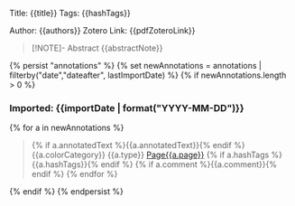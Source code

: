 Title: {{title}}
Tags: {{hashTags}}

Author: {{authors}}
Zotero Link: {{pdfZoteroLink}}

> [!NOTE]- Abstract
> {{abstractNote}}

{% persist "annotations" %}
{% set newAnnotations = annotations | filterby("date","dateafter", lastImportDate) %}
{% if newAnnotations.length > 0 %}

### Imported: {{importDate | format("YYYY-MM-DD")}}

{% for a in newAnnotations %}
> {% if a.annotatedText %}{{a.annotatedText}}{% endif %}{{a.colorCategory}} {{a.type}} [Page{{a.page}}]({{a.desktopURI}})
> {% if a.hashTags %}{{a.hashTags}}{% endif %}
> {% if a.comment %}{{a.comment}}{% endif %}
{% endfor %}

{% endif %}
{% endpersist %}
